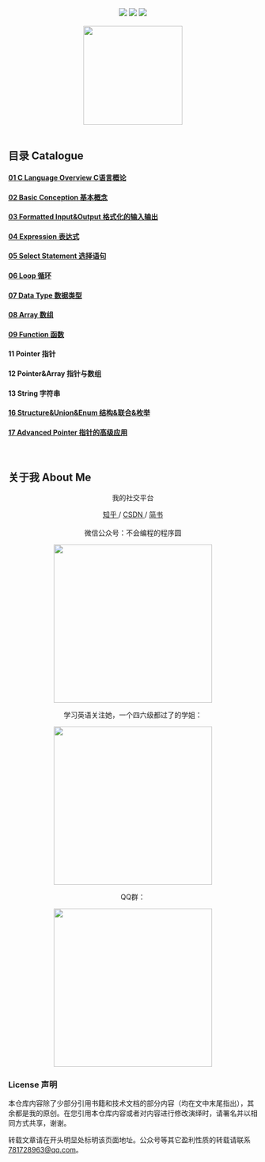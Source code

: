 <div align="center">
    <a href="#"> <img src="https://img.shields.io/badge/language-C-orange"></a>
    <a href="#weixin"> <img src="https://img.shields.io/badge/QQ%E7%BE%A4%E5%8F%B7-1040522517-blue"></a>
    <a href="#weixin"> <img src="https://img.shields.io/badge/%E5%BE%AE%E4%BF%A1%E5%85%AC%E4%BC%97%E5%8F%B7-%E4%B8%8D%E4%BC%9A%E7%BC%96%E7%A8%8B%E7%9A%84%E7%A8%8B%E5%BA%8F%E5%9C%86-blue"></a>
</div>

<br>

<div align="center">
    <img src="https://github.com/hairrrrr/C-CrashCourse/blob/master/img/logo/logo.png" width="200px">
</div>

<br>

## 目录 Catalogue
<div>

#### <a href="https://github.com/hairrrrr/C-CrashCourse/tree/master/C%20Crash%20Course/01%20C%20Language%20Overview">01 C Language Overview C语言概论</a>
#### <a href="https://github.com/hairrrrr/C-CrashCourse/tree/master/C%20Crash%20Course/02%20Basic%20Conception">02 Basic Conception 基本概念</a>
#### <a href="https://github.com/hairrrrr/C-CrashCourse/tree/master/C%20Crash%20Course/03%20Formatted%20Input%26Output">03 Formatted Input&Output 格式化的输入输出</a>
#### <a href="https://github.com/hairrrrr/C-CrashCourse/tree/master/C%20Crash%20Course/04%20Expression">04 Expression 表达式</a>
#### <a href="https://github.com/hairrrrr/C-CrashCourse/tree/master/C%20Crash%20Course/05%20Select%20Statement">05 Select Statement 选择语句</a>
#### <a href="https://github.com/hairrrrr/C-CrashCourse/tree/master/C%20Crash%20Course/06%20Loop">06 Loop 循环</a>
#### <a href="https://github.com/hairrrrr/C-CrashCourse/tree/master/C%20Crash%20Course/07%20Data%20Type">07 Data Type 数据类型</a>
#### <a href="https://github.com/hairrrrr/C-CrashCourse/tree/master/C%20Crash%20Course/08%20Array">08 Array 数组</a>
#### <a href="https://github.com/hairrrrr/C-CrashCourse/tree/master/C%20Crash%20Course/09%20Function">09 Function 函数</a>
#### <a>11 Pointer 指针</a>
#### <a>12 Pointer&Array 指针与数组</a>
#### <a>13 String 字符串</a>
#### <a href="https://github.com/hairrrrr/C-CrashCourse/tree/master/C%20Crash%20Course/16%20Sturcture%26Union%26Enum">16 Structure&Union&Enum 结构&联合&枚举</a>
#### <a href="https://github.com/hairrrrr/C-CrashCourse/tree/master/C%20Crash%20Course/17%20Advanced%20Pointer">17 Advanced Pointer 指针的高级应用</a>

</div>

<br>

## 关于我 About Me
<div id = "weixin" align="center">
<p>我的社交平台</p>
	<a href="https://www.zhihu.com/people/wang-ni-ma-46-25"> 知乎 </a> / <a href="https://blog.csdn.net/qq_44954010"> CSDN </a> / <a href="https://www.jianshu.com/u/30f0dcfc671c"> 简书 </a> 
	<br><br>
	微信公众号：不会编程的程序圆
    <p><img width="320px" src="https://github.com/hairrrrr/C-CrashCourse/blob/master/img/QR%20Code/1.png"></img></p>
    学习英语关注她，一个四六级都过了的学姐：
    <p><img width="320px" src="https://github.com/hairrrrr/C-CrashCourse/blob/master/img/QR%20Code/0.jpg"></img></p>
    QQ群：
    <p><img width="320px" src="https://github.com/hairrrrr/C-CrashCourse/blob/master/img/QR%20Code/qq.png"></img></p>
</div>

### License  声明

本仓库内容除了少部分引用书籍和技术文档的部分内容（均在文中末尾指出），其余都是我的原创。在您引用本仓库内容或者对内容进行修改演绎时，请署名并以相同方式共享，谢谢。

转载文章请在开头明显处标明该页面地址。公众号等其它盈利性质的转载请联系 781728963@qq.com。
